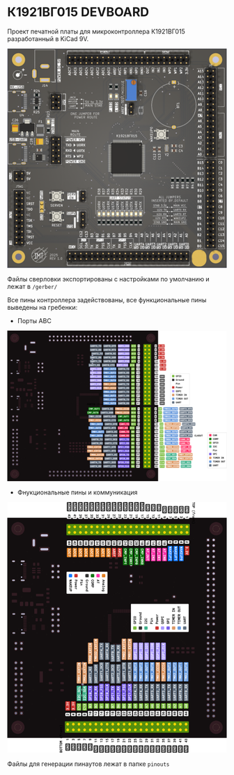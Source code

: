 # К1921ВГ015 DEVBOARD

Проект печатной платы для микроконтроллера К1921ВГ015 разработанный в KiCad 9V.

![Banner](/images/front.png)

Файлы сверловки экспортированы с настройками по умолчанию и лежат в `/gerber/`

Все пины контроллера задействованы, все функциональные пины выведены на гребенки:

 - Порты ABC

![ABC](/images/PINOUT_ABC.png)

 - Фнукциональные пины и коммуникация

![ABC](/images/PINOUT_EXT.png)

Файлы для генерации пинаутов лежат в папке `pinouts`